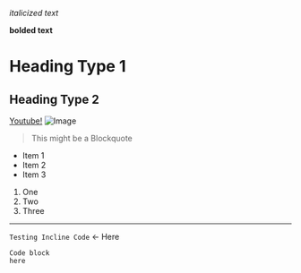 *italicized text*

**bolded text**
# Heading Type 1
## Heading Type 2
[Youtube!](https://youtube.com)
![Image](https://today.ucsd.edu/news_uploads/_social/img-primary-Geisel-UCSanDiego-ErikJepsen-090922.jpg)
> This might be a Blockquote

- Item 1
- Item 2
- Item 3
1. One
2. Two
3. Three
   
***

`Testing Incline Code` <- Here   
```
Code block
here
```
